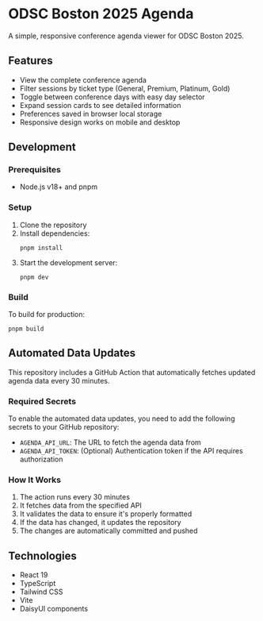 # ODSC Boston 2025 Agenda

A simple, responsive conference agenda viewer for ODSC Boston 2025.

## Features

- View the complete conference agenda
- Filter sessions by ticket type (General, Premium, Platinum, Gold)
- Toggle between conference days with easy day selector
- Expand session cards to see detailed information
- Preferences saved in browser local storage
- Responsive design works on mobile and desktop

## Development

### Prerequisites

- Node.js v18+ and pnpm

### Setup

1. Clone the repository
2. Install dependencies:
   ```
   pnpm install
   ```
3. Start the development server:
   ```
   pnpm dev
   ```

### Build

To build for production:
```
pnpm build
```

## Automated Data Updates

This repository includes a GitHub Action that automatically fetches updated agenda data every 30 minutes.

### Required Secrets

To enable the automated data updates, you need to add the following secrets to your GitHub repository:

- `AGENDA_API_URL`: The URL to fetch the agenda data from
- `AGENDA_API_TOKEN`: (Optional) Authentication token if the API requires authorization

### How It Works

1. The action runs every 30 minutes
2. It fetches data from the specified API
3. It validates the data to ensure it's properly formatted
4. If the data has changed, it updates the repository
5. The changes are automatically committed and pushed

## Technologies

- React 19
- TypeScript
- Tailwind CSS
- Vite
- DaisyUI components